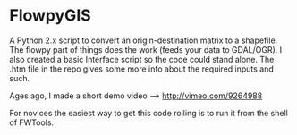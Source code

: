 FlowpyGIS
=========

A Python 2.x script to convert an origin-destination matrix to a shapefile. The flowpy part of things does the work (feeds your data to GDAL/OGR). I also created a basic Interface script so the code could stand alone. The .htm file in the repo gives some more info about the required inputs and such.

Ages ago, I made a short demo video --> http://vimeo.com/9264988

For novices the easiest way to get this code rolling is to run it from the shell of FWTools.
